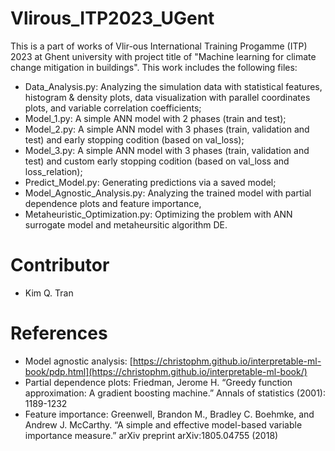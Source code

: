 # Vlirous_ITP2023_UGent
This is a part of works of Vlir-ous International Training Progamme (ITP) 2023 at Ghent university with project title of "Machine learning for climate change mitigation in buildings". This work includes the following files:
- Data_Analysis.py: Analyzing the simulation data with statistical features, histogram & density plots, data visualization with parallel coordinates plots, and variable correlation coefficients;
- Model_1.py: A simple ANN model with 2 phases (train and test);
- Model_2.py: A simple ANN model with 3 phases (train, validation and test) and early stopping codition (based on val_loss);
- Model_3.py: A simple ANN model with 3 phases (train, validation and test) and custom early stopping codition (based on val_loss and loss_relation);
- Predict_Model.py: Generating predictions via a saved model;
- Model_Agnostic_Analysis.py: Analyzing the trained model with partial dependence plots and feature importance,
- Metaheuristic_Optimization.py: Optimizing the problem with ANN surrogate model and metaheursitic algorithm DE.

# Contributor
- Kim Q. Tran

# References
- Model agnostic analysis: [https://christophm.github.io/interpretable-ml-book/pdp.html](https://christophm.github.io/interpretable-ml-book/)
- Partial dependence plots: Friedman, Jerome H. “Greedy function approximation: A gradient boosting machine.” Annals of statistics (2001): 1189-1232
- Feature importance: Greenwell, Brandon M., Bradley C. Boehmke, and Andrew J. McCarthy. “A simple and effective model-based variable importance measure.” arXiv preprint arXiv:1805.04755 (2018)
